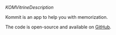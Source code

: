 _KOMVitrineDescription_

Kommit is an app to help you with memorization.

The code is open-source and available on [GitHub](KOM_SHARED_GITHUB_URL).
